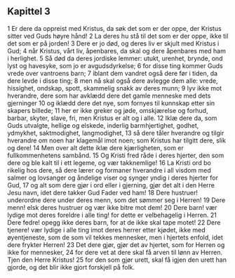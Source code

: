 ## Kapittel 3

1 Er dere da oppreist med Kristus, da søk det som er der oppe, der Kristus sitter ved Guds høyre hånd!
2 La deres hu stå til det som er der oppe, ikke til det som er på jorden!
3 Dere er jo død, og deres liv er skjult med Kristus i Gud;
4 når Kristus, vårt liv, åpenbares, da skal og dere åpenbares med ham i herlighet.
5 Så død da deres jordiske lemmer: utukt, urenhet, brynde, ond lyst og havesyke, som jo er avgudsdyrkelse;
6 for disse ting kommer Guds vrede over vantroens barn;
7 iblant dem vandret også dere før i tiden, da dere levde i disse ting;
8 men nå skal også dere avlegge dem alle: vrede, hissighet, ondskap, spott, skammelig snakk av deres munn;
9 lyv ikke mot hverandre, dere som har avklædd dere det gamle menneske med dets gjerninger
10 og iklædd dere det nye, som fornyes til kunnskap etter sin skapers billede;
11 her er ikke greker og jøde, omskjærelse og forhud, barbar, skyter, slave, fri, men Kristus er alt og i alle.
12 Iklæ dere da, som Guds utvalgte, hellige og elskede, inderlig barmhjertighet, godhet, ydmykhet, saktmodighet, langmodighet,
13 så dere tåler hverandre og tilgir hverandre om noen har klagemål imot noen; som Kristus har tilgitt dere, slik og dere!
14 Men over alt dette iklæ dere kjærligheten, som er fullkommenhetens sambånd.
15 Og Kristi fred råde i deres hjerter, den som dere og ble kalt til i ett legeme, og vær takknemlige!
16 La Kristi ord bo rikelig hos dere, så dere lærer og formaner hverandre i all visdom med salmer og lovsanger og åndelige viser og synger yndig i deres hjerter for Gud,
17 og alt som dere gjør i ord eller i gjerning, gjør det alt i den Herre Jesu navn, idet dere takker Gud Fader ved ham!
18 Dere hustruer! underordne dere under deres menn, som det sømmer seg i Herren!
19 Dere menn! elsk deres hustruer og vær ikke bitre mot dem!
20 Dere barn! vær lydige mot deres foreldre i alle ting! for dette er velbehagelig i Herren.
21 Dere fedre! opegg ikke deres barn, for at de ikke skal tape motet!
22 Dere tjenere! vær lydige i alle ting imot deres herrer etter kjødet, ikke med øyentjeneste, som de som vil tekkes mennesker, men i hjertets enfold, idet dere frykter Herren!
23 Det dere gjør, gjør det av hjertet, som for Herren og ikke for mennesker,
24 for dere vet at dere skal få arven til lønn av Herren. Tjen den Herre Kristus!
25 for den som gjør urett, skal få igjen den urett han gjorde, og det blir ikke gjort forskjell på folk.
